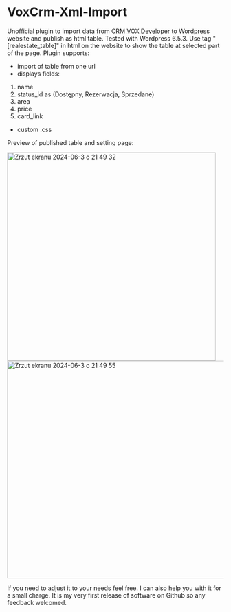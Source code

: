 # VoxCrm-Xml-Import

Unofficial plugin to import data from CRM [VOX Developer](https://voxdeveloper.com/)  to Wordpress website and publish as html table.
Tested with Wordpress 6.5.3. Use tag "[realestate_table]" in html on the website to show the table at selected part of the page.
Plugin supports:

- import of table from one url
- displays fields: 
1. name
2. status_id as (Dostępny, Rezerwacja, Sprzedane)
3. area
4. price
5. card_link
- custom .css

Preview of published table and setting page:

<img width="485" alt="Zrzut ekranu 2024-06-3 o 21 49 32" src="https://github.com/DudusB/VoxCrm-Xml-Import/assets/56642356/6388ca41-02e3-4e1d-b372-eb6181df6057">

<img width="506" alt="Zrzut ekranu 2024-06-3 o 21 49 55" src="https://github.com/DudusB/VoxCrm-Xml-Import/assets/56642356/bf2d1dfd-3418-420f-badb-9ce7436b4a65">

If you need to adjust it to your needs feel free. I can also help you with it for a small charge.
It is my very first release of software on Github so any feedback welcomed.
